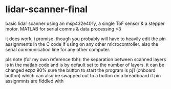 # lidar-scanner-final
basic lidar scanner using an msp432e401y, a single ToF sensor &amp; a stepper motor. MATLAB for serial comms &amp; data processing &lt;3

it does work, i promise. though you probably will have to heavily edit the pin assignments in the C code if using on any other microcontroller. also the serial communication line for any other computer.

pls note (for my own reference tbh):
the separation between scanned layers is in the matlab code and is by default set to the number of layers. it can be changed ezpz
90% sure the button to start the program is pj1 (onboard button) which can also be swapped out to a button on a breadboard if pin assignmnts are fiddled with




